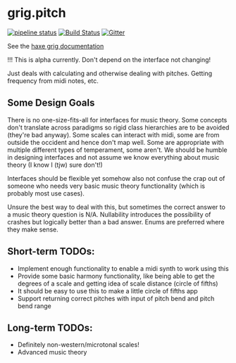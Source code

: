 # grig.pitch

[![pipeline status](https://gitlab.com/haxe-grig/grig.pitch/badges/master/pipeline.svg)](https://gitlab.com/haxe-grig/grig.pitch/commits/master)
[![Build Status](https://travis-ci.org/osakared/grig.pitch.svg?branch=master)](https://travis-ci.org/osakared/grig.pitch)
[![Gitter](https://badges.gitter.im/haxe-grig/Lobby.svg)](https://gitter.im/haxe-grig/Lobby?utm_source=badge&utm_medium=badge&utm_campaign=pr-badge&utm_content=badge)

See the [haxe grig documentation](https://grig.tech/)

!!! This is alpha currently. Don't depend on the interface not changing!

Just deals with calculating and otherwise dealing with pitches. Getting frequency from midi notes, etc.

## Some Design Goals

There is no one-size-fits-all for interfaces for music theory. Some concepts don't translate across paradigms so rigid class hierarchies are to be avoided (they're bad anyway). Some scales can interact with midi, some are from outside the occident and hence don't map well. Some are appropriate with multiple different types of temperament, some aren't. We should be humble in designing interfaces and not assume we know everything about music theory (I know I (tjw) sure don't!)

Interfaces should be flexible yet somehow also not confuse the crap out of someone who needs very basic music theory functionality (which is probably most use cases).

Unsure the best way to deal with this, but sometimes the correct answer to a music theory question is N/A. Nullability introduces the possibility of crashes but logically better than a bad answer. Enums are preferred where they make sense.

## Short-term TODOs:

* Implement enough functionality to enable a midi synth to work using this
* Provide some basic harmony functionality, like being able to get the degrees of a scale and getting idea of scale distance (circle of fifths)
* It should be easy to use this to make a little circle of fifths app
* Support returning correct pitches with input of pitch bend and pitch bend range

## Long-term TODOs:

* Definitely non-western/microtonal scales!
* Advanced music theory
